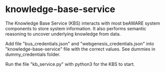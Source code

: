 # knowledge-base-service
The Knowledge Base Service (KBS) interacts with most beAWARE system components to store system information. It also performs semantic reasoning to uncover underlying knowledge from data.



Add file "bus_credentials.json" and "webgenesis_credentials.json" into "knowledge-base-service" 
file with the correct values. See dummies in dummy_credentials folder. 

Run the file "kb_service.py" with python3 for the KBS to start. 
